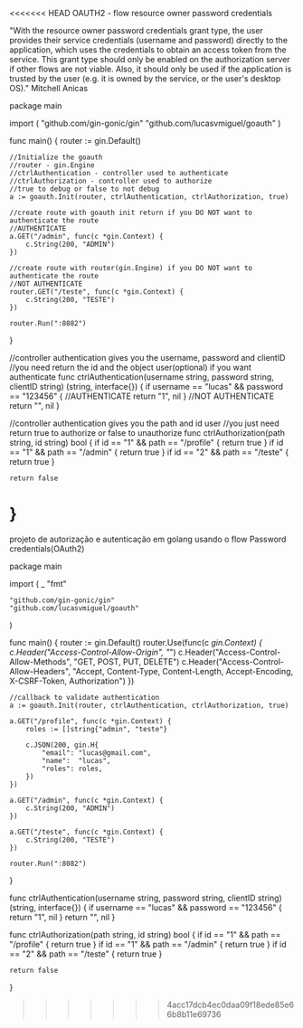 <<<<<<< HEAD
OAUTH2 - flow resource owner password credentials

"With the resource owner password credentials grant type, the user provides their service credentials (username and password) directly to the application, which uses the credentials to obtain an access token from the service. This grant type should only be enabled on the authorization server if other flows are not viable. Also, it should only be used if the application is trusted by the user (e.g. it is owned by the service, or the user's desktop OS)." Mitchell Anicas

  package main

  import (
  	"github.com/gin-gonic/gin"
  	"github.com/lucasvmiguel/goauth"
  )

  func main() {
  	router := gin.Default()

  	//Initialize the goauth
  	//router - gin.Engine
  	//ctrlAuthentication - controller used to authenticate
  	//ctrlAuthorization - controller used to authorize
    //true to debug or false to not debug
  	a := goauth.Init(router, ctrlAuthentication, ctrlAuthorization, true)

  	//create route with goauth init return if you DO NOT want to authenticate the route
  	//AUTHENTICATE
  	a.GET("/admin", func(c *gin.Context) {
  		c.String(200, "ADMIN")
  	})

  	//create route with router(gin.Engine) if you DO NOT want to authenticate the route
  	//NOT AUTHENTICATE
  	router.GET("/teste", func(c *gin.Context) {
  		c.String(200, "TESTE")
  	})

  	router.Run(":8082")
  }

  //controller authentication gives you the username, password and clientID
  //you need return the id and the object user(optional) if you want authenticate
  func ctrlAuthentication(username string, password string, clientID string) (string, interface{}) {
  	if username == "lucas" && password == "123456" {
  		//AUTHENTICATE
  		return "1", nil
  	}
  	//NOT AUTHENTICATE
  	return "", nil
  }

  //controller authentication gives you the path and id user
  //you just need return true to authorize or false to unauthorize
  func ctrlAuthorization(path string, id string) bool {
  	if id == "1" && path == "/profile" {
  		return true
  	}
  	if id == "1" && path == "/admin" {
  		return true
  	}
  	if id == "2" && path == "/teste" {
  		return true
  	}

  	return false
  }
=======
projeto de autorização e autenticação em golang usando o flow Password credentials(OAuth2)

package main

import (
	_ "fmt"

	"github.com/gin-gonic/gin"
	"github.com/lucasvmiguel/goauth"
)

func main() {
	router := gin.Default()
	router.Use(func(c *gin.Context) {
		c.Header("Access-Control-Allow-Origin", "*")
		c.Header("Access-Control-Allow-Methods", "GET, POST, PUT, DELETE")
		c.Header("Access-Control-Allow-Headers",
			"Accept, Content-Type, Content-Length, Accept-Encoding, X-CSRF-Token, Authorization")
	})

	//callback to validate authentication
	a := goauth.Init(router, ctrlAuthentication, ctrlAuthorization, true)

	a.GET("/profile", func(c *gin.Context) {
		roles := []string{"admin", "teste"}

		c.JSON(200, gin.H{
			"email": "lucas@gmail.com",
			"name":  "lucas",
			"roles": roles,
		})
	})

	a.GET("/admin", func(c *gin.Context) {
		c.String(200, "ADMIN")
	})

	a.GET("/teste", func(c *gin.Context) {
		c.String(200, "TESTE")
	})

	router.Run(":8082")
}

func ctrlAuthentication(username string, password string, clientID string) (string, interface{}) {
	if username == "lucas" && password == "123456" {
		return "1", nil
	}
	return "", nil
}

func ctrlAuthorization(path string, id string) bool {
	if id == "1" && path == "/profile" {
		return true
	}
	if id == "1" && path == "/admin" {
		return true
	}
	if id == "2" && path == "/teste" {
		return true
	}

	return false
}
                                                               
>>>>>>> 4acc17dcb4ec0daa09f18ede85e66b8b11e69736
